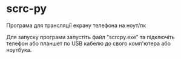 # scrc-py

Програма для трансляції екрану телефона на ноут/пк

Для запуску програми запустіть файл "scrcpy.exe" та підключіть телефон або планшет по USB кабелю до свого комп'ютера або ноутбука.
